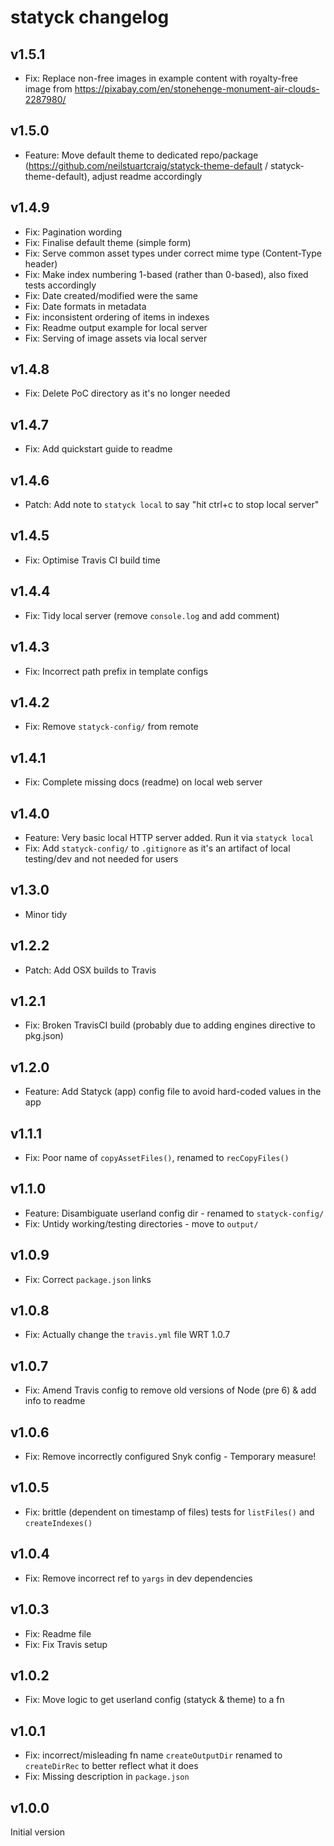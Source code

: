 # statyck changelog

## v1.5.1
* Fix: Replace non-free images in example content with royalty-free image from https://pixabay.com/en/stonehenge-monument-air-clouds-2287980/

## v1.5.0
* Feature: Move default theme to dedicated repo/package (https://github.com/neilstuartcraig/statyck-theme-default / statyck-theme-default), adjust readme accordingly

## v1.4.9
* Fix: Pagination wording
* Fix: Finalise default theme (simple form)
* Fix: Serve common asset types under correct mime type (Content-Type header)
* Fix: Make index numbering 1-based (rather than 0-based), also fixed tests accordingly
* Fix: Date created/modified were the same
* Fix: Date formats in metadata
* Fix: inconsistent ordering of items in indexes
* Fix: Readme output example for local server
* Fix: Serving of image assets via local server

## v1.4.8
* Fix: Delete PoC directory as it's no longer needed

## v1.4.7
* Fix: Add quickstart guide to readme

## v1.4.6
* Patch: Add note to `statyck local` to say "hit ctrl+c to stop local server"

## v1.4.5
* Fix: Optimise Travis CI build time

## v1.4.4
* Fix: Tidy local server (remove `console.log` and add comment)

## v1.4.3
* Fix: Incorrect path prefix in template configs

## v1.4.2
* Fix: Remove `statyck-config/` from remote

## v1.4.1
* Fix: Complete missing docs (readme) on local web server

## v1.4.0
* Feature: Very basic local HTTP server added. Run it via `statyck local`
* Fix: Add `statyck-config/` to `.gitignore` as it's an artifact of local testing/dev and not needed for users

## v1.3.0
* Minor tidy

## v1.2.2
* Patch: Add OSX builds to Travis

## v1.2.1
* Fix: Broken TravisCI build (probably due to adding engines directive to pkg.json)

## v1.2.0
* Feature: Add Statyck (app) config file to avoid hard-coded values in the app

## v1.1.1
* Fix: Poor name of `copyAssetFiles()`, renamed to `recCopyFiles()`

## v1.1.0
* Feature: Disambiguate userland config dir - renamed to `statyck-config/`
* Fix: Untidy working/testing directories - move to `output/`

## v1.0.9
* Fix: Correct `package.json` links

## v1.0.8
* Fix: Actually change the `travis.yml` file WRT 1.0.7

## v1.0.7
* Fix: Amend Travis config to remove old versions of Node (pre 6) & add info to readme

## v1.0.6
* Fix: Remove incorrectly configured Snyk config - Temporary measure!

## v1.0.5
* Fix: brittle (dependent on timestamp of files) tests for `listFiles()` and `createIndexes()`

## v1.0.4
* Fix: Remove incorrect ref to `yargs` in dev dependencies

## v1.0.3
* Fix: Readme file
* Fix: Fix Travis setup

## v1.0.2
* Fix: Move logic to get userland config (statyck & theme) to a fn

## v1.0.1
* Fix: incorrect/misleading fn name `createOutputDir` renamed to `createDirRec` to better reflect what it does
* Fix: Missing description in `package.json`

## v1.0.0
Initial version
